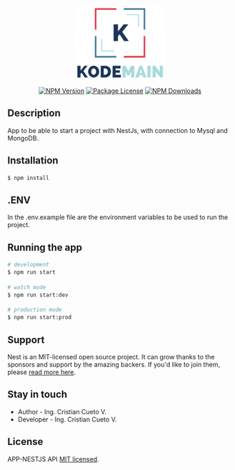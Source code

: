 <p align="center">
  <a href="https://github.com/criscue93" target="blank"><img src="src/img/logo.png" width="200" alt="KodeMain Logo" /></a>
</p>

<p align="center"></p><p align="center">
<a href="https://www.npmjs.com/~nestjscore" target="_blank"><img src="https://img.shields.io/npm/v/@nestjs/core.svg" alt="NPM Version" /></a>
<a href="https://www.npmjs.com/~nestjscore" target="_blank"><img src="https://img.shields.io/npm/l/@nestjs/core.svg" alt="Package License" /></a>
<a href="https://www.npmjs.com/~nestjscore" target="_blank"><img src="https://img.shields.io/npm/dm/@nestjs/common.svg" alt="NPM Downloads" /></a>

## Description

App to be able to start a project with NestJs, with connection to Mysql and MongoDB.

## Installation

```bash
$ npm install
```

## .ENV

In the .env.example file are the environment variables to be used to run the project.

## Running the app

```bash
# development
$ npm run start

# watch mode
$ npm run start:dev

# production mode
$ npm run start:prod
```

## Support

Nest is an MIT-licensed open source project. It can grow thanks to the sponsors and support by the amazing backers. If you'd like to join them, please [read more here](https://docs.nestjs.com/support).

## Stay in touch

- Author - Ing. Cristian Cueto V.
- Developer - Ing. Cristian Cueto V.

## License

APP-NESTJS API [MIT licensed](LICENSE).
